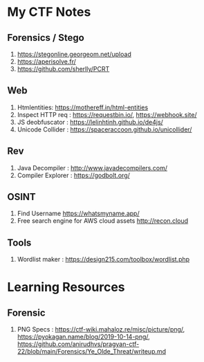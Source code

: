 # My CTF Notes


## Forensics / Stego
1. https://stegonline.georgeom.net/upload
2. https://aperisolve.fr/
3. https://github.com/sherlly/PCRT

## Web
1. Htmlentities: https://mothereff.in/html-entities
2. Inspect HTTP req : https://requestbin.io/, https://webhook.site/
3. JS deobfuscator : https://lelinhtinh.github.io/de4js/
4. Unicode Collider : https://spaceraccoon.github.io/unicollider/

## Rev
1. Java Decompiler : http://www.javadecompilers.com/
2. Compiler Explorer : https://godbolt.org/

## OSINT
1. Find Username https://whatsmyname.app/
2. Free search engine for AWS cloud assets http://recon.cloud

## Tools
1. Wordlist maker : https://design215.com/toolbox/wordlist.php
# Learning Resources

## Forensic
1. PNG Specs : https://ctf-wiki.mahaloz.re/misc/picture/png/, https://pyokagan.name/blog/2019-10-14-png/, https://github.com/anirudhvs/pragyan-ctf-22/blob/main/Forensics/Ye_Olde_Threat/writeup.md
